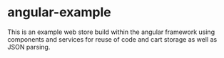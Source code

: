 # angular-example
This is an example web store build within the angular framework using components and services for reuse of code and cart storage as well as JSON parsing.
